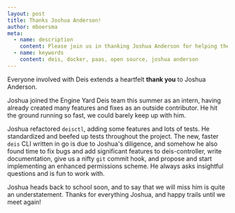 ```yaml
---
layout: post
title: Thanks Joshua Anderson!
author: mboersma
meta:
  - name: description
    content: Please join us in thanking Joshua Anderson for helping the Deis project!
  - name: keywords
    content: deis, docker, paas, open source, joshua anderson
---
```


Everyone involved with Deis extends a heartfelt **thank you** to Joshua Anderson.

Joshua joined the Engine Yard Deis team this summer as an intern, having already
created many features and fixes as an outside contributor. He hit the ground running
so fast, we could barely keep up with him.

Joshua refactored `deisctl`, adding some features and lots of tests. He standardized
and beefed up tests throughout the project. The new, faster `deis` CLI written in
go is due to Joshua's diligence, and somehow he also found time to fix bugs and add
significant features to deis-controller, write documentation, give us a nifty `git`
commit hook, and propose and start implementing an enhanced permissions scheme. He
always asks insightful questions and is fun to work with.

Joshua heads back to school soon, and to say that we will miss him is quite an
understatement. Thanks for everything Joshua, and happy trails until we meet again!
